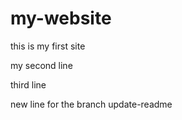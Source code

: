 # my-website

this is my first site

my second line

third line

new line for the branch update-readme
